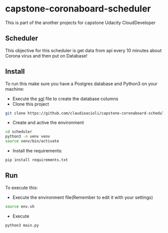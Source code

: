 # capstone-coronaboard-scheduler

This is part of the another projects for capstone Udacity CloudDeveloper

## Scheduler

This objective for this scheduler is get data from api every 10 minutes about Corona virus and then put on Database!

## Install

To run this make sure you have a Postgres database and Python3 on your machine:

- Execute the [sql](https://raw.githubusercontent.com/claudioacioli/capstone-corona-deployment/master/coronaboard.sql) file to create the database columns
- Clone this project 
```bash
git clone https://github.com/claudioacioli/capstone-coronaboard-scheduler.git scheduler
```
- Create and active the environment
```bash
cd scheduler
python3 -m venv venv
source venv/bin/activate
```
- Install the requirements:
```bash
pip install requirements.txt
```

## Run

To execute this:

- Execute the environment file(Remember to edit it with your settings)
```bash
source env.sh
```
- Execute
```bash
python3 main.py
```
